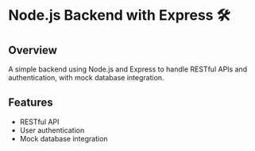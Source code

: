 # Node.js Backend with Express 🛠️

## Overview
A simple backend using Node.js and Express to handle RESTful APIs and authentication, with mock database integration.

## Features
- RESTful API
- User authentication
- Mock database integration

